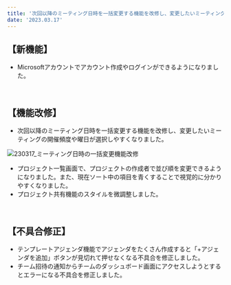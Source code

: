 ```yaml
---
title: '次回以降のミーティング日時を一括変更する機能を改修し、変更したいミーティングの開催頻度や曜日が選択しやすくなりました。その他機能改修、不具合の修正を行いました。'
date: '2023.03.17'
---
```


## 【新機能】

- Microsoftアカウントでアカウント作成やログインができるようになりました。

<br>

## 【機能改修】

- 次回以降のミーティング日時を一括変更する機能を改修し、変更したいミーティングの開催頻度や曜日が選択しやすくなりました。

![230317_ミーティング日時の一括変更機能改修](https://user-images.githubusercontent.com/92074639/226258078-e4e78597-558b-4643-a320-6012d89ba0fd.png)

- プロジェクト一覧画面で、プロジェクトの作成者で並び順を変更できるようになりました。また、現在ソート中の項目を青くすることで視覚的に分かりやすくなりました。
- プロジェクト共有機能のスタイルを微調整しました。

<br>

## 【不具合修正】

- テンプレートアジェンダ機能でアジェンダをたくさん作成すると「+アジェンダを追加」ボタンが見切れて押せなくなる不具合を修正しました。
- チーム招待の通知からチームのダッシュボード画面にアクセスしようとするとエラーになる不具合を修正しました。
